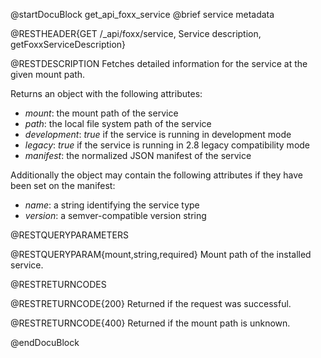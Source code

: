 @startDocuBlock get_api_foxx_service
@brief service metadata

@RESTHEADER{GET /_api/foxx/service, Service description, getFoxxServiceDescription}

@RESTDESCRIPTION
Fetches detailed information for the service at the given mount path.

Returns an object with the following attributes:

- *mount*: the mount path of the service
- *path*: the local file system path of the service
- *development*: *true* if the service is running in development mode
- *legacy*: *true* if the service is running in 2.8 legacy compatibility mode
- *manifest*: the normalized JSON manifest of the service

Additionally the object may contain the following attributes if they have been set on the manifest:

- *name*: a string identifying the service type
- *version*: a semver-compatible version string

@RESTQUERYPARAMETERS

@RESTQUERYPARAM{mount,string,required}
Mount path of the installed service.

@RESTRETURNCODES

@RESTRETURNCODE{200}
Returned if the request was successful.

@RESTRETURNCODE{400}
Returned if the mount path is unknown.

@endDocuBlock
